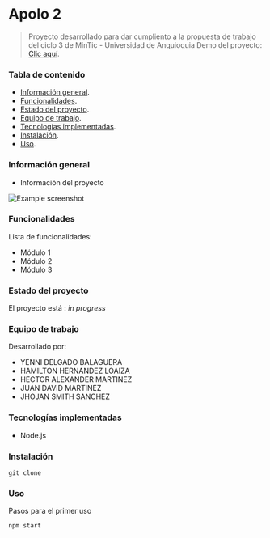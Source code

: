 # Apolo 2
> Proyecto desarrollado para dar cumpliento a la propuesta de trabajo del ciclo 3 de MinTic - Universidad de Anquioquia
> Demo del proyecto:  [Clic aquí](https://www.figma.com/file/eQpbHYfsfTrXeVpBFhk8O3/apolo2_template?node-id=0%3A1). <!-- Enlace a proyecto -->

### Tabla de contenido
* [Información general](#informacion-general).
* [Funcionalidades](#funcionalidades).
* [Estado del proyecto](#estado-del-proyecto).
* [Equipo de trabajo](#equipo-de-trabajo).
* [Tecnologías implementadas](#tecnologias-implementadas).
* [Instalación](#instalacion).
* [Uso](#uso).


### Información general
- Información del proyecto

![Example screenshot](./apolo_logo.png)

### Funcionalidades
Lista de funcionalidades:
- Módulo 1
- Módulo 2
- Módulo 3

### Estado del proyecto
El proyecto está : _in progress_ <!-- / _complete_ /-->

### Equipo de trabajo
Desarrollado por:
- YENNI DELGADO BALAGUERA
- HAMILTON HERNANDEZ LOAIZA
- HECTOR ALEXANDER MARTINEZ
- JUAN DAVID MARTINEZ
- JHOJAN SMITH SANCHEZ

### Tecnologías implementadas
- Node.js

### Instalación
`git clone`

### Uso
Pasos para el primer uso

`npm start`
